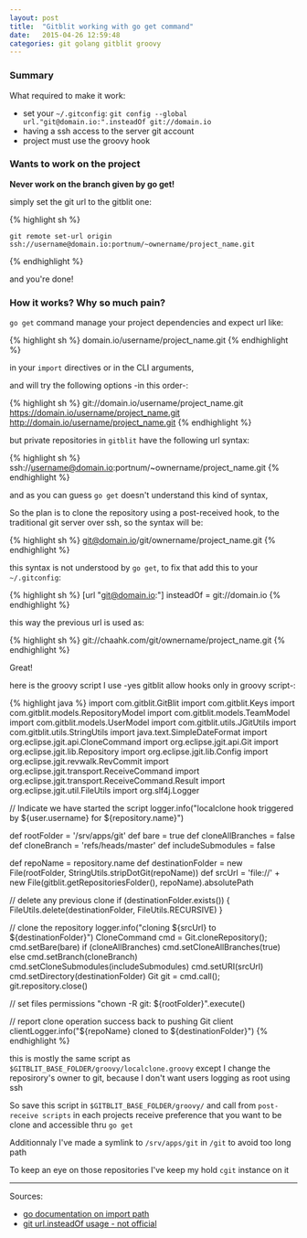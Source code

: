 ```yaml
---
layout: post
title:  "Gitblit working with go get command"
date:   2015-04-26 12:59:48
categories: git golang gitblit groovy
---
```


### Summary

What required to make it work:

- set your `~/.gitconfig`: `git config --global url."git@domain.io:".insteadOf git://domain.io`
- having a ssh access to the server git account
- project must use the groovy hook

### Wants to work on the project

**Never work on the branch given by go get!** 

simply set the git url to the gitblit one:

{% highlight sh %}
```
git remote set-url origin ssh://username@domain.io:portnum/~ownername/project_name.git
```
{% endhighlight %}

and you're done!

### How it works? Why so much pain?

`go get` command manage your project dependencies and expect url like:

{% highlight sh %}
domain.io/username/project_name.git
{% endhighlight %}

in your `import` directives or in the CLI arguments,

and will try the following options -in this order-:

{% highlight sh %}
git://domain.io/username/project_name.git
https://domain.io/username/project_name.git
http://domain.io/username/project_name.git
{% endhighlight %}

but private repositories in `gitblit` have the following url syntax:

{% highlight sh %}
ssh://username@domain.io:portnum/~ownername/project_name.git
{% endhighlight %}

and as you can guess `go get` doesn't understand this kind of syntax,

So the plan is to clone the repository using a post-received hook, to the traditional git server over ssh, so the syntax will be:

{% highlight sh %}
git@domain.io/git/ownername/project_name.git
{% endhighlight %}

this syntax is not understood by `go get`, to fix that add this to your `~/.gitconfig`:

{% highlight sh %}
[url "git@domain.io:"]
    insteadOf = git://domain.io
{% endhighlight %}

this way the previous url is used as:

{% highlight sh %}
git://chaahk.com/git/ownername/project_name.git
{% endhighlight %}

Great!

here is the groovy script I use -yes gitblit allow hooks only in groovy script-:

{% highlight java %}
import com.gitblit.GitBlit
import com.gitblit.Keys
import com.gitblit.models.RepositoryModel
import com.gitblit.models.TeamModel
import com.gitblit.models.UserModel
import com.gitblit.utils.JGitUtils
import com.gitblit.utils.StringUtils
import java.text.SimpleDateFormat
import org.eclipse.jgit.api.CloneCommand
import org.eclipse.jgit.api.Git
import org.eclipse.jgit.lib.Repository
import org.eclipse.jgit.lib.Config
import org.eclipse.jgit.revwalk.RevCommit
import org.eclipse.jgit.transport.ReceiveCommand
import org.eclipse.jgit.transport.ReceiveCommand.Result
import org.eclipse.jgit.util.FileUtils
import org.slf4j.Logger

// Indicate we have started the script
logger.info("localclone hook triggered by ${user.username} for ${repository.name}")

def rootFolder = '/srv/apps/git'
def bare = true
def cloneAllBranches = false
def cloneBranch = 'refs/heads/master'
def includeSubmodules = false

def repoName = repository.name
def destinationFolder = new File(rootFolder, StringUtils.stripDotGit(repoName))
def srcUrl = 'file://' + new File(gitblit.getRepositoriesFolder(), repoName).absolutePath

// delete any previous clone
if (destinationFolder.exists()) {
        FileUtils.delete(destinationFolder, FileUtils.RECURSIVE)
}

// clone the repository
logger.info("cloning ${srcUrl} to ${destinationFolder}")
CloneCommand cmd = Git.cloneRepository();
cmd.setBare(bare)
if (cloneAllBranches)
        cmd.setCloneAllBranches(true)
else
        cmd.setBranch(cloneBranch)
cmd.setCloneSubmodules(includeSubmodules)
cmd.setURI(srcUrl)
cmd.setDirectory(destinationFolder)
Git git = cmd.call();
git.repository.close()

// set files permissions
"chown -R git: ${rootFolder}".execute()

// report clone operation success back to pushing Git client
clientLogger.info("${repoName} cloned to ${destinationFolder}")
{% endhighlight %}

this is mostly the same script as `$GITBLIT_BASE_FOLDER/groovy/localclone.groovy` except I change the reposirory's owner to git, because I don't want users logging as root using ssh

So save this script in `$GITBLIT_BASE_FOLDER/groovy/` and call from `post-receive scripts` in each projects receive preference that you want to be clone and accessible thru `go get`

Additionnaly I've made a symlink to `/srv/apps/git` in `/git` to avoid too long path

To keep an eye on those repositories I've keep my hold `cgit` instance on it

<hr/>
Sources:

- [go documentation on import path](http://golang.org/cmd/go/#hdr-Remote_import_paths)
- [git url.insteadOf usage - not official](https://coderwall.com/p/sitezg/force-git-to-clone-with-https-instead-of-git-urls)
